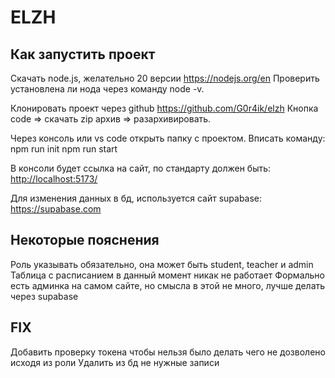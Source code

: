 # ELZH

## Как запустить проект

Скачать node.js, желательно 20 версии
<https://nodejs.org/en>
Проверить установлена ли нода через команду node -v.

Клонировать проект через github
<https://github.com/G0r4ik/elzh>
Кнопка code => скачать zip архив => разархивировать.

Через консоль или vs code открыть папку с проектом.
Вписать команду:
npm run init
npm run start

В консоли будет ссылка на сайт, по стандарту должен быть:
<http://localhost:5173/>

Для изменения данных в бд, используется сайт supabase:
<https://supabase.com>

## Некоторые пояснения

Роль указывать обязательно, она может быть student, teacher и admin
Таблица с расписанием в данный момент никак не работает
Формально есть админка на самом сайте, но смысла в этой не много, лучше делать через supabase

## FIX

Добавить проверку токена чтобы нельзя было делать чего не дозволено исходя из роли
Удалить из бд не нужные записи

